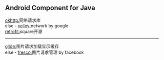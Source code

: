 Android Component for Java
----------------------------------------------------------------------
[okhttp:](https://github.com/square/okhttp)网络请求库<br>
else - [volley:](https://github.com/google/volley)network by google<br>
[retrofit:](https://github.com/square/retrofit)square开源<br>

----------------------------------------------------------------------
[glide:](https://github.com/bumptech/glide)图片请求加载显示缓存<br>
else - [fresco:](https://github.com/facebook/fresco)图片请求管理 by facebook<br>
